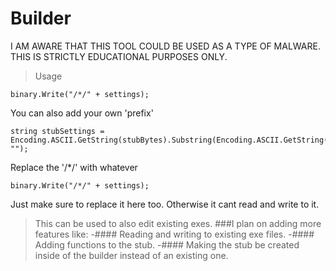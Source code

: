 # Builder
I AM AWARE THAT THIS TOOL COULD BE USED AS A TYPE OF MALWARE. THIS IS STRICTLY EDUCATIONAL PURPOSES ONLY.

>Usage
```CSharp
binary.Write("/*/" + settings);
```
You can also add your own 'prefix'
```CSharp
string stubSettings = Encoding.ASCII.GetString(stubBytes).Substring(Encoding.ASCII.GetString(stubBytes).IndexOf("/*/")).Replace("/*/", "");
```
Replace the '/*/' with whatever
```CSharp
binary.Write("/*/" + settings);
```
Just make sure to replace it here too. Otherwise it cant read and write to it.


>This can be used to also edit existing exes.
###I plan on adding more features like: 
-#### Reading and writing to existing exe files.
-#### Adding functions to the stub.
-#### Making the stub be created inside of the builder instead of an existing one.
